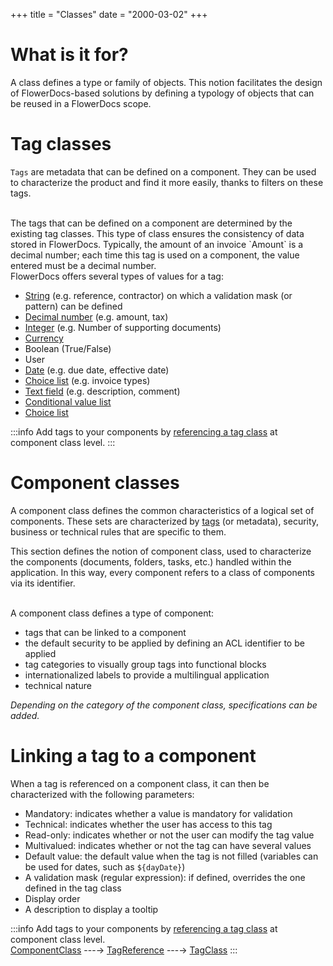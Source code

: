 +++
title = "Classes"
date = "2000-03-02"
+++

# What is it for?

A class defines a type or family of objects. 
This notion facilitates the design of FlowerDocs-based solutions by defining a typology of objects that can be reused in a FlowerDocs scope.


# Tag classes

`Tags` are metadata that can be defined on a component. They can be used to characterize the product and find it more easily, thanks to filters on these tags.

<br/>
The tags that can be defined on a component are determined by the existing tag classes. This type of class ensures the consistency of data stored in FlowerDocs. Typically, the amount of an invoice `Amount` is a decimal number; each time this tag is used on a component, the value entered must be a decimal number.

<br/>
FlowerDocs offers several types of values for a tag: 


* [String](broken-link.md) (e.g. reference, contractor) on which a validation mask (or pattern) can be defined
* [Decimal number](broken-link.md) (e.g. amount, tax)
* [Integer](broken-link.md) (e.g. Number of supporting documents)
* [Currency](broken-link.md)
* Boolean (True/False)
* User
* [Date](broken-link.md) (e.g. due date, effective date)
* [Choice list](broken-link.md) (e.g. invoice types)
* [Text field](broken-link.md) (e.g. description, comment)
* [Conditional value list](broken-link.md)
* [Choice list](broken-link.md)



:::info
Add tags to your components by [referencing a tag class](broken-link.md) at component class level.
:::


# Component classes

A component class defines the common characteristics of a logical set of components. These sets are characterized by [tags](broken-link.md) (or metadata), security, business or technical rules that are specific to them.   


This section defines the notion of component class, used to characterize the components (documents, folders, tasks, etc.) handled within the application.
In this way, every component refers to a class of components via its identifier.

<br/>
A component class defines a type of component: 

* tags that can be linked to a component
* the default security to be applied by defining an ACL identifier to be applied
* tag categories to visually group tags into functional blocks
* internationalized labels to provide a multilingual application
* technical nature


*Depending on the category of the component class, specifications can be added.*  


# Linking a tag to a component

When a tag is referenced on a component class, it can then be characterized with the following parameters: 

* Mandatory: indicates whether a value is mandatory for validation
* Technical: indicates whether the user has access to this tag 
* Read-only: indicates whether or not the user can modify the tag value
* Multivalued: indicates whether or not the tag can have several values
* Default value: the default value when the tag is not filled (variables can be used for dates, such as ``${dayDate}``)
* A validation mask (regular expression): if defined, overrides the one defined in the tag class
* Display order
* A description to display a tooltip




:::info
Add tags to your components by [referencing a tag class](broken-link.md) at component class level.
<br>
[ComponentClass](broken-link.md)      ---&rightarrow;      [TagReference](broken-link.md)     ---&rightarrow;      [TagClass](broken-link.md)
:::